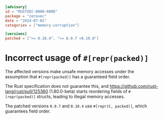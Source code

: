 ```toml
[advisory]
id = "RUSTSEC-0000-0000"
package = "zerovec"
date = "2024-07-01"
categories = ["memory-corruption"]

[versions]
patched = [">= 0.10.4", ">= 0.9.7 <0.10.0"]
```

# Incorrect usage of `#[repr(packed)]`

The affected versions make unsafe memory accesses under the assumption that `#[repr(packed)]` has a guaranteed field order. 

The Rust specification does not guarantee this, and https://github.com/rust-lang/rust/pull/125360 (1.80.0-beta) starts 
reordering fields of `#[repr(packed)]` structs, leading to illegal memory accesses.

The patched versions `0.9.7` and `0.10.4` use `#[repr(C, packed)]`, which guarantees field order.
